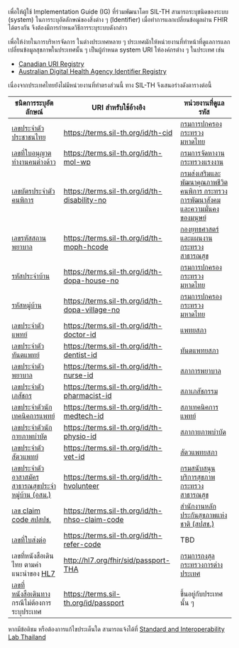 เพื่อให้ผู้ใช้ Implementation Guide (IG) ที่ร่วมพัฒนาโดย SIL-TH สามารถระบุชนิดของระบบ (system) ในการระบุอัตลักษณ์ของสิ่งต่าง ๆ (Identifier) เมื่อทำการแลกเปลี่ยนข้อมูลผ่าน FHIR ได้ตรงกัน จึงต้องมีการกำหนดวิธีการระบุระบบดังกล่าว

เพื่อให้ง่ายในการบริหารจัดการ ในต่างประเทศหลาย ๆ ประเทศมักให้หน่วยงานที่ทำหน้าที่ดูแลการแลกเปลี่ยนข้อมูลสุขภาพในประเทศนั้น ๆ เป็นผู้กำหนด system URI ให้องค์กรต่าง ๆ ในประเทศ เช่น

- [Canadian URI Registry](https://simplifier.net/canadianuriregistry)
- [Australian Digital Health Agency Identifier Registry](https://namespaces.digitalhealth.gov.au/browse-identifiers.html)

เนื่องจากประเทศไทยยังไม่มีหน่วยงานที่ทำตรงส่วนนี้ ทาง SIL-TH จึงเสนอร่างดังตารางต่อนี้

| ชนิดการระบุอัตลักษณ์                                                                                      | URI สำหรับใช้อ้างอิง                           | หน่วยงานที่ดูแลรหัส                                                                                                                                        |
| --------------------------------------------------------------------------------------------------------- | ---------------------------------------------- | ---------------------------------------------------------------------------------------------------------------------------------------------------------- |
| [เลขประจำตัวประชาชนไทย](./NamingSystem/IDThaiCid)                                                         | https://terms.sil-th.org/id/th-cid             | [กรมการปกครอง กระทรวงมหาดไทย](https://www.dopa.go.th/)                                                                                                     |
| [เลขที่ใบอนุญาตทำงานคนต่างด้าว](./NamingSystem/IDThaiWorkPermit)                                          | https://terms.sil-th.org/id/th-mol-wp          | [กรมการจัดหางาน กระทรวงแรงงาน](https://www.mol.go.th/)                                                                                                     |
| [เลขบัตรประจำตัวคนพิการ](./NamingSystem/IDThaiDisability)                                                 | https://terms.sil-th.org/id/th-disability-no   | [กรมส่งเสริมและพัฒนาคุณภาพชีวิตคนพิการ กระทรวงการพัฒนาสังคมและความมั่นคงของมนุษย์](https://dep.go.th/th/rights-welfares-services/disabled-person-id-card/) |
| [เลขรหัสสถานพยาบาล](./NamingSystem/IDHcode)                                                               | https://terms.sil-th.org/id/th-moph-hcode      | [กองยุทธศาสตร์และแผนงาน กระทรวงสาธารณสุข](https://bps.moph.go.th)                                                                                          |
| [รหัสประจำบ้าน](https://terms.sil-th.org./NamingSystem/IDDopaHouseNo)                                     | https://terms.sil-th.org/id/th-dopa-house-no   | [กรมการปกครอง กระทรวงมหาดไทย](https://www.dopa.go.th/)                                                                                                     |
| [รหัสหมู่บ้าน](https://terms.sil-th.org./NamingSystem/IDDopaVillageNo)                                    | https://terms.sil-th.org/id/th-dopa-village-no | [กรมการปกครอง กระทรวงมหาดไทย](https://www.dopa.go.th/)                                                                                                     |
| [เลขประจำตัวแพทย์](./NamingSystem/IDThaiDoctor)                                                           | https://terms.sil-th.org/id/th-doctor-id       | [แพทยสภา](https://tmc.or.th/)                                                                                                                              |
| [เลขประจำตัวทันตแพทย์](./NamingSystem/IDThaiDentist)                                                      | https://terms.sil-th.org/id/th-dentist-id      | [ทันตแพทยสภา](https://dentalcouncil.or.th/)                                                                                                                |
| [เลขประจำตัวพยาบาล](./NamingSystem/IDThaiNurse)                                                           | https://terms.sil-th.org/id/th-nurse-id        | [สภาการพยาบาล](https://www.tnmc.or.th/)                                                                                                                    |
| [เลขประจำตัวเภสัชกร](./NamingSystem/IDThaiPharmacist)                                                     | https://terms.sil-th.org/id/th-pharmacist-id   | [สภาเภสัชกรรม](https://www.pharmacycouncil.org/)                                                                                                           |
| [เลขประจำตัวนักเทคนิคการแพทย์](./NamingSystem/IDThaiMedTech)                                              | https://terms.sil-th.org/id/th-medtech-id      | [สภาเทคนิคการแพทย์](http://www.mtc.or.th/)                                                                                                                 |
| [เลขประจำตัวนักกายภาพบำบัด](./NamingSystem/IDThaiPhysio)                                                  | https://terms.sil-th.org/id/th-physio-id       | [สภากายภาพบำบัด](https://pt.or.th/PTCouncil/)                                                                                                              |
| [เลขประจำตัวสัตวแพทย์](./NamingSystem/IDThaiVet)                                                          | https://terms.sil-th.org/id/th-vet-id          | [สัตวแพทยสภา](https://www.vetcouncil.or.th/)                                                                                                               |
| [เลขประจำตัวอาสาสมัครสาธารณสุขประจำหมู่บ้าน (อสม.)](./NamingSystem/IDThaiHealthVolunteer)                 | https://terms.sil-th.org/id/th-hvolunteer      | [กรมสนับสนุนบริการสุขภาพ กระทรวงสาธารณสุข](https://hss.moph.go.th/)                                                                                        |
| [เลข claim code สปสปช.](./NamingSystem/IDNhsoClaimCode)                                                   | https://terms.sil-th.org/id/th-nhso-claim-code | [สำนักงานหลักประกันสุขภาพแห่งชาติ (สปสช.)](https://www.nhso.go.th/)                                                                                        |
| [เลขที่ใบส่งต่อ](./NamingSystem/IDReferCode)                                                              | https://terms.sil-th.org/id/th-refer-code      | TBD                                                                                                                                                        |
| เลขที่หนังสือเดินไทย ตามคำแนะนำของ [HL7](https://terminology.hl7.org/NamingSystem-passportNumNS-THA.html) | http://hl7.org/fhir/sid/passport-THA           | [กรมการกงสุล กระทรวงการต่างประเทศ](https://consular.mfa.go.th/)                                                                                            |
| [เลขที่หนังสือเดินทาง](./NamingSystem/IDPassport) กรณีไม่ต้องการระบุประเทศ                                | https://terms.sil-th.org/id/passport           | ขึ้นอยู่กับประเทศนั้น ๆ                                                                                                                                    |

หากมีข้อติชม หรือต้องการแก้ไขประเด็นใด สามารถแจ้งได้ที่ [Standard and Interoperability Lab Thailand](http://sil-th.org)
